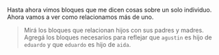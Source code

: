 Hasta ahora vimos bloques que me dicen cosas sobre un solo individuo. Ahora vamos a ver como relacionamos más de uno. 

> Mirá los bloques  que relacionan hijos con sus padres y madres. Agregá los bloques necesarios para reflejar que `agustin` es hijo de `eduardo` y que `eduardo` es hijo de `aida`.